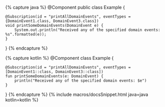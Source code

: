 {% capture java %}
@Component
public class Example {
    
    @Subscription(id = "printAllDomainEvents", eventTypes = {DomainEvent1.class, DomainEvent3.class})
    void printSomeDomainEvents(DomainEvent e) {
        System.out.println("Received any of the specified domain events: %s".formatted(e));    
    }
}
{% endcapture %}

{% capture kotlin %}
@Component
class Example {
    
    @Subscription(id = "printAllDomainEvents", eventTypes = [DomainEvent1::class, DomainEvent3::class])
    fun printSomeDomainEvents(e: DomainEvent) {
        println("Received any of the specified domain events: $e")
    }
}
{% endcapture %}
{% include macros/docsSnippet.html java=java kotlin=kotlin %}
